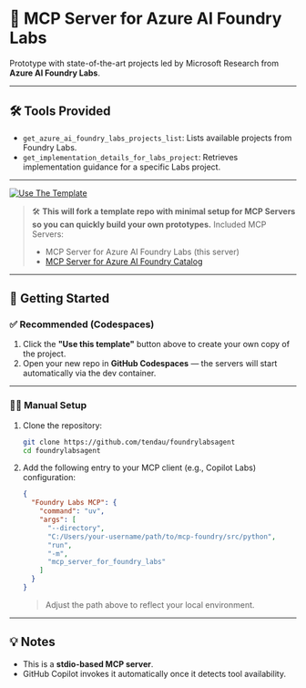 # 🧪 MCP Server for Azure AI Foundry Labs

Prototype with state-of-the-art projects led by Microsoft Research from **Azure AI Foundry Labs**.

---

## 🛠 Tools Provided

- `get_azure_ai_foundry_labs_projects_list`: Lists available projects from Foundry Labs.
- `get_implementation_details_for_labs_project`: Retrieves implementation guidance for a specific Labs project.

---

<a href="https://github.com/tendau/foundrylabsagent/generate" target="_blank">
  <img src="https://img.shields.io/badge/-Use%20this%20template-2ea44f?style=for-the-badge&logo=github" alt="Use The Template">
</a>

> 🛠️ **This will fork a template repo with minimal setup for MCP Servers so you can quickly build your own prototypes.**
> Included MCP Servers:
> - MCP Server for Azure AI Foundry Labs (this server)
> - [MCP Server for Azure AI Foundry Catalog](./azure-ai-foundry-catalog-mcp-server.md)

---

## 🚀 Getting Started

### ✅ Recommended (Codespaces)

1. Click the **"Use this template"** button above to create your own copy of the project.
2. Open your new repo in **GitHub Codespaces** — the servers will start automatically via the dev container.

---

### 🧑‍🔧 Manual Setup

1. Clone the repository:

   ```bash
   git clone https://github.com/tendau/foundrylabsagent
   cd foundrylabsagent
   ```

2. Add the following entry to your MCP client (e.g., Copilot Labs) configuration:

   ```json
   {
     "Foundry Labs MCP": {
       "command": "uv",
       "args": [
         "--directory",
         "C:/Users/your-username/path/to/mcp-foundry/src/python",
         "run",
         "-m",
         "mcp_server_for_foundry_labs"
       ]
     }
   }
   ```

   > Adjust the path above to reflect your local environment.

---

## 💡 Notes

- This is a **stdio-based MCP server**.
- GitHub Copilot invokes it automatically once it detects tool availability.
